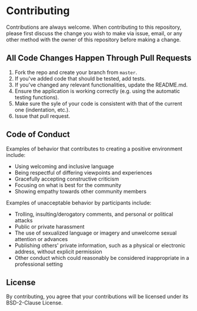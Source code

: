 # Contributing

Contributions are always welcome. When contributing to this repository, please first discuss the change you wish to make via issue, email, or any other method with the owner of this repository before making a change. 

## All Code Changes Happen Through Pull Requests

1. Fork the repo and create your branch from `master`.
2. If you've added code that should be tested, add tests.
3. If you've changed any relevant functionalities, update the README.md.
4. Ensure the application is working correctly (e.g. using the automatic testing functions).
5. Make sure the syle of your code is consistent with that of the current one (indentation, etc.).
6. Issue that pull request.

## Code of Conduct

Examples of behavior that contributes to creating a positive environment
include:

* Using welcoming and inclusive language
* Being respectful of differing viewpoints and experiences
* Gracefully accepting constructive criticism
* Focusing on what is best for the community
* Showing empathy towards other community members

Examples of unacceptable behavior by participants include:

* Trolling, insulting/derogatory comments, and personal or political attacks
* Public or private harassment
* The use of sexualized language or imagery and unwelcome sexual attention or
advances
* Publishing others' private information, such as a physical or electronic
  address, without explicit permission
* Other conduct which could reasonably be considered inappropriate in a
  professional setting
  
## License
By contributing, you agree that your contributions will be licensed under its BSD-2-Clause License.